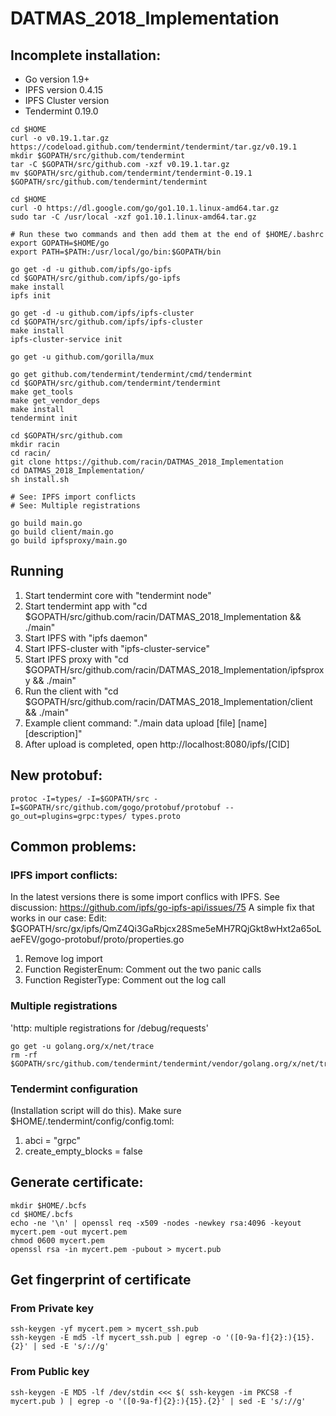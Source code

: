 # DATMAS_2018_Implementation

## Incomplete installation:
* Go version 1.9+
* IPFS version 0.4.15
* IPFS Cluster version 
* Tendermint 0.19.0

```
cd $HOME
curl -o v0.19.1.tar.gz https://codeload.github.com/tendermint/tendermint/tar.gz/v0.19.1
mkdir $GOPATH/src/github.com/tendermint
tar -C $GOPATH/src/github.com -xzf v0.19.1.tar.gz
mv $GOPATH/src/github.com/tendermint/tendermint-0.19.1 $GOPATH/src/github.com/tendermint/tendermint
```
```
cd $HOME
curl -O https://dl.google.com/go/go1.10.1.linux-amd64.tar.gz
sudo tar -C /usr/local -xzf go1.10.1.linux-amd64.tar.gz

# Run these two commands and then add them at the end of $HOME/.bashrc
export GOPATH=$HOME/go
export PATH=$PATH:/usr/local/go/bin:$GOPATH/bin

go get -d -u github.com/ipfs/go-ipfs
cd $GOPATH/src/github.com/ipfs/go-ipfs
make install
ipfs init

go get -d -u github.com/ipfs/ipfs-cluster
cd $GOPATH/src/github.com/ipfs/ipfs-cluster
make install
ipfs-cluster-service init

go get -u github.com/gorilla/mux

go get github.com/tendermint/tendermint/cmd/tendermint
cd $GOPATH/src/github.com/tendermint/tendermint
make get_tools
make get_vendor_deps
make install
tendermint init

cd $GOPATH/src/github.com
mkdir racin
cd racin/
git clone https://github.com/racin/DATMAS_2018_Implementation
cd DATMAS_2018_Implementation/
sh install.sh

# See: IPFS import conflicts
# See: Multiple registrations 

go build main.go
go build client/main.go
go build ipfsproxy/main.go
```

## Running 
1. Start tendermint core with "tendermint node"
2. Start tendermint app with "cd $GOPATH/src/github.com/racin/DATMAS_2018_Implementation && ./main"
3. Start IPFS with "ipfs daemon"
4. Start IPFS-cluster with "ipfs-cluster-service"
5. Start IPFS proxy with "cd $GOPATH/src/github.com/racin/DATMAS_2018_Implementation/ipfsproxy && ./main"
6. Run the client with "cd $GOPATH/src/github.com/racin/DATMAS_2018_Implementation/client && ./main"
7. Example client command: "./main data upload [file] [name] [description]"
8. After upload is completed, open http://localhost:8080/ipfs/[CID]

## New protobuf:
```
protoc -I=types/ -I=$GOPATH/src -I=$GOPATH/src/github.com/gogo/protobuf/protobuf --go_out=plugins=grpc:types/ types.proto
```

## Common problems:
### IPFS import conflicts:
In the latest versions there is some import conflics with IPFS. See discussion: https://github.com/ipfs/go-ipfs-api/issues/75
A simple fix that works in our case:
Edit: $GOPATH/src/gx/ipfs/QmZ4Qi3GaRbjcx28Sme5eMH7RQjGkt8wHxt2a65oLaeFEV/gogo-protobuf/proto/properties.go
1. Remove log import
2. Function RegisterEnum: Comment out the two panic calls
3. Function RegisterType: Comment out the log call

### Multiple registrations
'http: multiple registrations for /debug/requests'
```
go get -u golang.org/x/net/trace
rm -rf $GOPATH/src/github.com/tendermint/tendermint/vendor/golang.org/x/net/trace
```

### Tendermint configuration
(Installation script will do this).
Make sure $HOME/.tendermint/config/config.toml:
1. abci = "grpc"
2. create_empty_blocks = false


## Generate certificate:
```
mkdir $HOME/.bcfs
cd $HOME/.bcfs
echo -ne '\n' | openssl req -x509 -nodes -newkey rsa:4096 -keyout mycert.pem -out mycert.pem
chmod 0600 mycert.pem
openssl rsa -in mycert.pem -pubout > mycert.pub
```

## Get fingerprint of certificate
### From Private key
```
ssh-keygen -yf mycert.pem > mycert_ssh.pub
ssh-keygen -E md5 -lf mycert_ssh.pub | egrep -o '([0-9a-f]{2}:){15}.{2}' | sed -E 's/://g'
```

### From Public key
```
ssh-keygen -E MD5 -lf /dev/stdin <<< $( ssh-keygen -im PKCS8 -f mycert.pub ) | egrep -o '([0-9a-f]{2}:){15}.{2}' | sed -E 's/://g'
```
